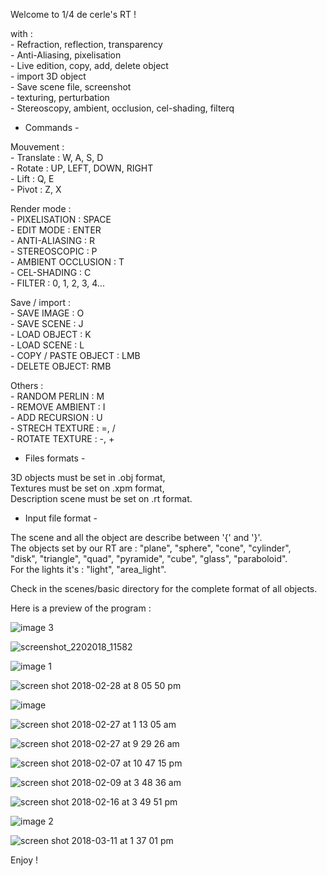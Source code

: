 Welcome to 1/4 de cerle's RT !<br />

with :<br />
	- Refraction, reflection, transparency<br />
	- Anti-Aliasing, pixelisation<br />
	- Live edition, copy, add, delete object<br />
	- import 3D object<br />
	- Save scene file, screenshot<br />
	- texturing, perturbation<br />
	- Stereoscopy, ambient, occlusion, cel-shading, filterq<br />

 - Commands -<br />

 Mouvement : <br />
 	- Translate : W, A, S, D<br />
 	- Rotate : UP, LEFT, DOWN, RIGHT<br />
 	- Lift : Q, E<br />
 	- Pivot : Z, X<br />

 Render mode : <br />
 	- PIXELISATION : SPACE<br />
 	- EDIT MODE : ENTER<br />
 	- ANTI-ALIASING : R<br />
 	- STEREOSCOPIC : P<br />
 	- AMBIENT OCCLUSION : T<br />
 	- CEL-SHADING : C<br />
 	- FILTER : 0, 1, 2, 3, 4...<br />

 Save / import :<br />
 	- SAVE IMAGE : O<br />
 	- SAVE SCENE : J<br />
 	- LOAD OBJECT : K<br />
 	- LOAD SCENE : L<br />
 	- COPY / PASTE OBJECT : LMB<br />
 	- DELETE OBJECT: RMB<br />

 Others :<br />
 	- RANDOM PERLIN : M<br />
 	- REMOVE AMBIENT : I<br />
 	- ADD RECURSION : U<br />
 	- STRECH TEXTURE : =, /<br />
 	- ROTATE TEXTURE : -, +<br />



 - Files formats - <br />

 3D objects must be set in .obj format,<br />
 Textures must be set on .xpm format,<br />
 Description scene must be set on .rt format.<br />

 - Input file format - <br />

The scene and all the object are describe between '{' and '}'.<br />
The objects set by our RT are : "plane", "sphere", "cone", "cylinder",<br />
"disk", "triangle", "quad", "pyramide", "cube", "glass", "paraboloid".<br />
For the lights it's : "light", "area_light".<br />

Check in the scenes/basic directory for the complete format of all objects.<br />	

Here is a preview of the program :<br />

![image 3](https://user-images.githubusercontent.com/27351943/37253487-96c84d94-2532-11e8-8616-81b5ee1ac6e3.png)

![screenshot_2202018_11582](https://user-images.githubusercontent.com/27351943/37253276-ee2d4470-252f-11e8-95cb-3bef9bbbad61.png)


![image 1](https://user-images.githubusercontent.com/27351943/37253298-40b1b334-2530-11e8-984e-f449f91e8b5a.png)

![screen shot 2018-02-28 at 8 05 50 pm](https://user-images.githubusercontent.com/27351943/37253303-57992546-2530-11e8-9f2c-7f0b4e9ccff6.png)


![image](https://user-images.githubusercontent.com/27351943/37253311-6b7e8164-2530-11e8-89f9-2464825515c7.png)

![screen shot 2018-02-27 at 1 13 05 am](https://user-images.githubusercontent.com/27351943/37253322-90982374-2530-11e8-912b-135bb5e03495.png)

![screen shot 2018-02-27 at 9 29 26 am](https://user-images.githubusercontent.com/27351943/37253323-90c8207e-2530-11e8-9034-f8737677a84a.png)

![screen shot 2018-02-07 at 10 47 15 pm](https://user-images.githubusercontent.com/27351943/37253368-388ac500-2531-11e8-900a-981875fc4619.png)

![screen shot 2018-02-09 at 3 48 36 am](https://user-images.githubusercontent.com/27351943/37253369-38c63e96-2531-11e8-93a1-f22306bfe78f.png)

![screen shot 2018-02-16 at 3 49 51 pm](https://user-images.githubusercontent.com/27351943/37253370-38f33f54-2531-11e8-8a29-d72cb727e28d.png)

![image 2](https://user-images.githubusercontent.com/27351943/37253372-39236e04-2531-11e8-8b36-e1b81ac6acac.png)


![screen shot 2018-03-11 at 1 37 01 pm](https://user-images.githubusercontent.com/27351943/37253395-686c3132-2531-11e8-8db6-f6a1b188b76d.png)


Enjoy !
